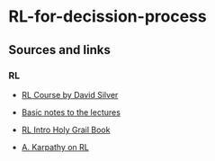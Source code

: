 # RL-for-decission-process
## Sources and links
### RL
- [RL Course by David Silver](https://www.youtube.com/watch?v=2pWv7GOvuf0)
- [Basic notes to the lectures](https://gist.github.com/mouradmourafiq/b78d9b74545e7c75db48dd9e45abfe5c)

- [RL Intro Holy Grail Book](http://incompleteideas.net/book/bookdraft2018jan1.pdf)

- [A. Karpathy on RL](http://karpathy.github.io/2016/05/31/rl/)
